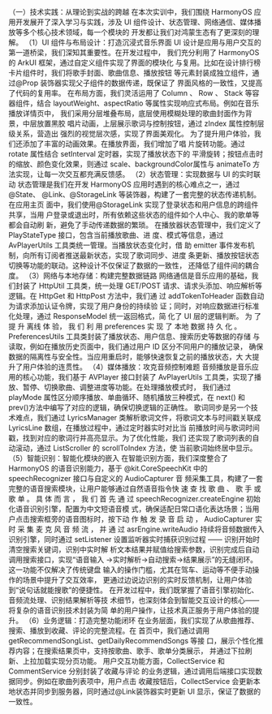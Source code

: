 （一）技术实践：从理论到实战的跨越 在本次实训中，我们围绕 HarmonyOS 应用开发展开了深入学习与实践，涉及 UI 组件设计、状态管理、网络通信、媒体播放等多个核心技术领域，每一个模块的 开发都让我们对鸿蒙生态有了更深刻的理解。
（1）UI 组件与布局设计：打造沉浸式音乐界面 UI 设计是应用与用户交互的第一道桥梁，我们深知其重要性。在开发过程中， 我们充分利用了 HarmonyOS 的 ArkUI 框架，通过自定义组件实现了界面的模块化 与复用。比如在设计排行榜卡片组件时，我们将歌手封面、歌曲信息、播放按钮 等元素封装成独立组件，通过@Prop 装饰器实现父子组件的数据传递，既保证了 界面风格的一致性，又提高了代码的复用率。
在布局方面，我们灵活运用了 Column 、 Row 、 Stack 等容器组件，结合 layoutWeight、aspectRatio 等属性实现响应式布局。例如在音乐播放详情页中， 我们采用分层堆叠布局，底层使用模糊处理的歌曲封面作为背景，中层放置黑胶 唱片动画，上层展示歌词与控制按钮，通过 zIndex 属性控制层级关系，营造出 强烈的视觉层次感，实现了界面美观化。
为了提升用户体验，我们还添加了丰富的动画效果。在播放界面，我们增加了唱 片旋转功能。通过 rotate 属性结合 setInterval 定时器，实现了播放状态下的 平滑旋转；按钮点击时的缩放、颜色变化效果，则通过 scale、backgroundColor属性与 animateTo 方法实现，让每一次交互都充满反馈感。 （2）状态管理：实现数据与 UI 的实时联动
状态管理是我们在开发 HarmonyOS 应用时遇到的核心难点之一，通过@State、 @Link、@StorageLink 等装饰器，构建了一套完整的状态传递机制。在应用主页 面中，我们使用@StorageLink 实现了登录状态和用户信息的跨组件共享，当用 户登录或退出时，所有依赖这些状态的组件如个人中心、我的歌单等都会自动刷 新，避免了手动传递数据的繁琐。
在播放器状态管理中，我们定义了 PlayStateType 接口，包含当前播放歌曲、进 度、模式等信息，通过 AvPlayerUtils 工具类统一管理。当播放状态变化时，借 助 emitter 事件发布机制，向所有订阅者推送最新状态，实现了歌词同步、进度 条更新、播放按钮状态切换等功能的联动。这种设计不仅保证了数据的一致性， 还降低了组件间的耦合度。
（3）网络与本地存储：构建完整数据链路 网络通信是音乐应用的基础，我们封装了 HttpUtil 工具类，统一处理 GET/POST 请求、请求头添加、响应解析等逻辑。在 HttpGet 和 HttpPost 方法中，我们通 过 addTokenToHeader 函数自动为请求添加认证令牌，实现了用户身份的持续验 证；同时，对响应数据进行标准化处理，通过 ResponseModel 统一返回格式，简 化了 UI 层的逻辑判断。
为 了 提 升 离线 体 验， 我 们 利 用 preferences 实 现 了 本地 数据 持 久 化 。 PreferencesUtils 工具类封装了播放状态、用户信息、搜索历史等数据的存储 与读取，例如在播放历史页面中，我们通过用户 ID 区分不同用户的播放记录， 确保数据的隔离性与安全性。当应用重启时，能够快速恢复之前的播放状态，大 大提升了用户体验的连贯性。
（4）媒体播放：攻克音频控制难题 音频播放是音乐应用的核心功能，我们基于 AVPlayer 接口封装了 AvPlayerUtils 工具类，实现了播放、暂停、切换歌曲、调整进度等功能。在处理播放模式时， 我们通过 playMode 属性区分顺序播放、单曲循环、随机播放三种模式，在 next() 和 prev()方法中编写了对应的逻辑，确保切换逻辑的正确性。
歌词同步是另一个技术难点，我们通过 LyricsManager 类解析歌词文件，将歌词文本与时间戳关联成 LyricsLine 数组，在播放过程中，通过定时器实时对比当 前播放时间与歌词时间戳，找到对应的歌词行并高亮显示。为了优化性能，我们 还实现了歌词列表的自动滚动，通过 ListScroller 的 scrollToIndex 方法，使 当前歌词始终居中显示。
（5）智能识别：智能化模块的嵌入 在智能识别方面，我们深度整合了 HarmonyOS 的语音识别能力，基于 @kit.CoreSpeechKit 中的 speechRecognizer 接口与自定义的 AudioCapturer 音 频采集工具，构建了一套完整的语音搜索模块，让用户能够通过自然语音指令快 速 查 找 歌 曲 、 歌 手 或 歌 单 。 具 体 而 言 ， 我 们 首 先 通 过 speechRecognizer.createEngine 初始化语音识别引擎，配置为中文短语音模 式，确保适配日常口语化表达场景；当用户点击搜索框旁的语音图标时，按下动 作 触 发 录 音 启 动 ， AudioCapturer 实 时 采 集 麦 克 风 音 频 流 ， 并 通 过 asrEngine.writeAudio 持续将音频数据传入识别引擎，同时通过 setListener 设置监听器实时捕获识别过程 —— 识别开始时清空搜索关键词，识别中实时解 析文本结果并赋值给搜索参数，识别完成后自动调用搜索接口，实现“语音输入 →实时解析→自动搜索→结果展示”的无缝闭环。这一功能不仅解决了传统键盘 输入的操作门槛，尤其在驾车、运动等不便手动操作的场景中提升了交互效率， 更通过边说边识别的实时反馈机制，让用户体验到“说句话就能搜歌”的便捷性。 在开发过程中，我们既掌握了语音引擎初始化、音频流处理、识别结果解析等技 术细节，也深刻体会到智能交互设计的核心——将复杂的语音识别技术封装为简 单的用户操作，让技术真正服务于用户体验的提升。
（6）业务逻辑：打造完整功能闭环 在业务层面，我们实现了从歌曲推荐、搜索、播放到收藏、评论的完整流程。在 首页中，我们通过调用 getRecommendSongList、getDailyRecommendSongs 等接 口，展示个性化推荐内容；在搜索结果页中，支持按歌曲、歌手、歌单分类展示， 并通过下拉刷新、上拉加载实现分页功能。
用户交互功能方面，CollectService 和 CommentService 分别封装了收藏与评论 的业务逻辑，通过调用后端接口实现数据同步。例如在歌曲列表项中，用户点击 收藏按钮后，CollectService 会更新本地状态并同步到服务器，同时通过@Link装饰器实时更新 UI 显示，保证了数据的一致性。